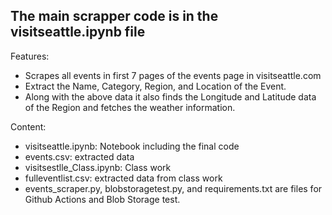 ## The main scrapper code is in the visitseattle.ipynb file
Features: 
- Scrapes all events in first 7 pages of the events page in visitseattle.com
- Extract the Name, Category, Region, and Location of the Event.
- Along with the above data it also finds the Longitude and Latitude data of the Region and fetches the weather information.

Content:
- visitseattle.ipynb: Notebook including the final code
- events.csv: extracted data
- visitsestlle_Class.ipynb: Class work
- fulleventlist.csv: extracted data from class work
- events_scraper.py, blobstoragetest.py, and requirements.txt are files for Github Actions and Blob Storage test.
